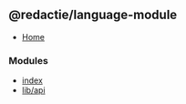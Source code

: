 ## @redactie/language-module

- [Home](../wiki/Home)

### Modules

- [index](../wiki/index)
- [lib/api](../wiki/lib.api)
